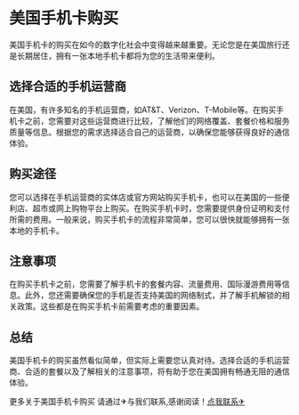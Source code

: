 # 美国手机卡购买

美国手机卡的购买在如今的数字化社会中变得越来越重要。无论您是在美国旅行还是长期居住，拥有一张本地手机卡都将为您的生活带来便利。

## 选择合适的手机运营商

在美国，有许多知名的手机运营商，如AT&T、Verizon、T-Mobile等。在购买手机卡之前，您需要对这些运营商进行比较，了解他们的网络覆盖、套餐价格和服务质量等信息。根据您的需求选择适合自己的运营商，以确保您能够获得良好的通信体验。

## 购买途径

您可以选择在手机运营商的实体店或官方网站购买手机卡，也可以在美国的一些便利店、超市或网上购物平台上购买。在购买手机卡时，您需要提供身份证明和支付所需的费用。一般来说，购买手机卡的流程非常简单，您可以很快就能够拥有一张本地的手机卡。

## 注意事项

在购买手机卡之前，您需要了解手机卡的套餐内容、流量费用、国际漫游费用等信息。此外，您还需要确保您的手机是否支持美国的网络制式，并了解手机解锁的相关政策。这些都是在购买手机卡前需要考虑的重要因素。

## 总结

美国手机卡的购买虽然看似简单，但实际上需要您认真对待。选择合适的手机运营商、合适的套餐以及了解相关的注意事项，将有助于您在美国拥有畅通无阻的通信体验。

更多关于美国手机卡购买 请通过✈与我们联系,感谢阅读！[点我联系✈](https://ac.G208.com)